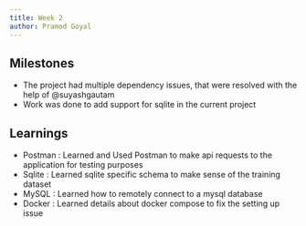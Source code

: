 ```yaml
---
title: Week 2
author: Pramod Goyal
---
```


## Milestones
- The project had multiple dependency issues, that were resolved with the help of @suyashgautam
- Work was done to add support for sqlite in the current project
<!-- - [ ] Give the description about Milestone 3 -->
<!-- - [ ] Give the description about Milestone 4 -->

<!-- ## Screenshots / Videos  -->

<!-- ## Contributions -->

## Learnings
- Postman : Learned and Used Postman to make api requests to the application for testing purposes
- Sqlite : Learned sqlite specific schema to make sense of the training dataset 
- MySQL : Learned how to remotely connect to a mysql database 
- Docker : Learned details about docker compose to fix the setting up issue